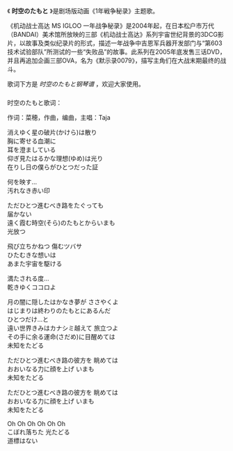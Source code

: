 

《 **时空のたもと** 》是剧场版动画《1年戦争秘录》主题歌。  
  
《机动战士高达 MS IGLOO
一年战争秘录》是2004年起，在日本松户市万代（BANDAI）美术馆所放映的三部《机动战士高达》系列宇宙世纪背景的3DCG影片，以故事及类似纪录片的形式，描述一年战争中吉恩军兵器开发部门与“第603技术试验部队”所测试的一些“失败品”的故事。此系列在2005年底发售三话DVD，并且再追加企画三部OVA，名为《默示录0079》，描写主角们在大战末期最终的战斗。  
  
歌词下方是 _时空のたもと钢琴谱_ ，欢迎大家使用。

###  
时空のたもと歌词：

作词：菜穂，作曲，编曲，主唱：Taja  
  
  
消えゆく星の破片(かけら)は散り  
胸に寄せる血潮に  
耳を澄ましている  
仰ぎ見たはるかな理想(ゆめ)は光り  
在りし日の僕らがひとつだった証

何を映す…  
汚れなき赤い印

ただひとつ進むべき路をたぐっても  
届かない  
遠く霞む時空(そら)のたもとからいまも  
光放つ

飛び立ちかねつ 傷むツバサ  
ひたむきな想いは  
あまた宇宙を駆ける

満たされる度…  
乾きゆくココロよ

月の闇に隠したはかなき夢が ささやくよ  
はじまりは終わりのたもとにあるんだ  
ひとつだけ…と  
遠い世界きみはカナシミ越えて 旅立つよ  
その手に余る運命(さだめ)に目醒めては  
未知をたどる

ただひとつ進むべき路の彼方を 眺めては  
おおいなる力に顔を上げ いまも  
未知をたどる

ただひとつ進むべき路の彼方を 眺めては  
おおいなる力に顔を上げ いまも  
未知をたどる

Oh Oh Oh Oh Oh Oh  
こぼれ落ちた 光たどる  
道標はない  

